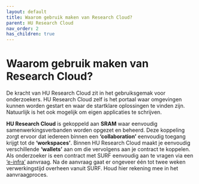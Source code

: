 ```yaml
---
layout: default
title: Waarom gebruik maken van Research Cloud?
parent: HU Research Cloud
nav_order: 2
has_children: true
---
```


# Waarom gebruik maken van Research Cloud?

De kracht van HU Research Cloud zit in het gebruiksgemak voor onderzoekers. HU Research Cloud zelf is het portaal waar omgevingen kunnen worden gestart en waar de startklare oplossingen te vinden zijn. Natuurlijk is het ook mogelijk om eigen applicaties te schrijven.

**HU Research Cloud** is gekoppeld aan **SRAM** waar eenvoudig samenwerkingsverbanden worden opgezet en beheerd. Deze koppeling zorgt ervoor dat iedereen binnen een **‘collaboration’** eenvoudig toegang krijgt tot de **‘workspaces’**. Binnen HU Research Cloud maakt je eenvoudig verschillende **‘wallets’** aan om die vervolgens aan je contract te koppelen. Als onderzoeker is een contract met SURF eenvoudig aan te vragen via een [‘e-infra’](https://servicedesk.surfsara.nl/jira/plugins/servlet/desk/portal/3/create/80) aanvraag. Na de aanvraag gaat er ongeveer één tot twee weken verwerkingstijd overheen vanuit SURF. Houd hier rekening mee in het aanvraagproces. 